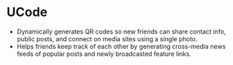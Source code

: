 # UCode
- Dynamically generates QR codes so new friends can share contact info, public posts, and connect on media sites using a single photo.
- Helps friends keep track of each other by generating cross-media news feeds of popular posts and newly broadcasted feature links.
